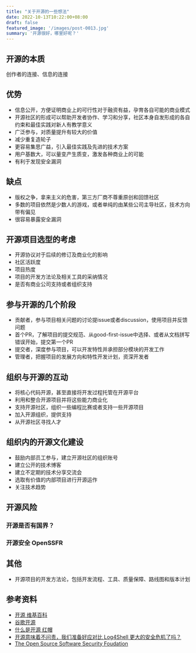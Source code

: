 ```yaml
---
title: "关于开源的一些想法"
date: 2022-10-13T10:22:00+08:00
draft: false
featured_image: '/images/post-0013.jpg'
summary: '开源很好，哪里好呢？'
---
```


## 开源的本质

创作者的连接、信息的连接

## 优势

- 信息公开，方便证明商业上的可行性对于融资有益，孕育各自可能的商业模式
- 开源社区的形成可以帮助开发者协作、学习和分享，社区本身自发形成的各自约束和最佳实践对新人有教学意义
- 广泛参与，对质量提升有较大的价值
- 减少重复造轮子
- 更容易集思广益，引入最佳实践及先进的技术方案
- 用户基数大，可以量变产生质变，激发各种商业上的可能
- 有利于发现安全漏洞

## 缺点

- 版权之争，拿来主义的危害，第三方厂商不尊重原创和回馈社区
- 多数的项目依然是少数人的游戏，或者单纯的由某些公司主导社区，技术方向带有偏见
- 很容易暴露安全漏洞

## 开源项目选型的考虑

- 开源协议对于后续的修订及商业化的影响
- 社区活跃度
- 项目热度
- 项目的开发方法论及相关工具的采纳情况
- 是否有商业公司支持或者组织支持

## 参与开源的几个阶段

- 贡献者，参与项目相关问题的讨论提issue或者discussion，使用项目并反馈问题
- 首个PR，了解项目的提交规范、从good-first-issue中选择、或者从文档拼写错误开始，提交第一个PR
- 提交者，深度参与项目，可以开发特性并承担部分模块的开发工作
- 管理者，把握项目的发展方向和特性开发计划，资深开发者

## 组织与开源的互动

- 将核心代码开源，甚至直接将开发过程托管在开源平台
- 利用和整合开源项目并将这些能力商业化
- 支持开源社区，组织一些编程比赛或者支持一些开源项目
- 加入开源组织，提供支持
- 从开源社区寻找人才

## 组织内的开源文化建设

- 鼓励内部员工参与，建立开源社区的组织账号
- 建立公开的技术博客
- 建立不定期的技术分享交流会
- 选取有价值的内部项目进行开源运作
- 关注技术趋势

## 开源风险

### 开源是否有国界？

### 开源安全 OpenSSFR

## 其他

- 开源项目的开发方法论，包括开发流程、工具、质量保障、路线图和版本计划

## 参考资料

- [开源 维基百科](https://en.wikipedia.org/wiki/Open_source)
- [谷歌开源](https://opensource.google/)
- [什么是开源 红帽](https://www.redhat.com/en/topics/open-source/what-is-open-source)
- [开源意味着不问责，我们准备好应对比 Log4Shell 更大的安全危机了吗？](https://www.infoq.cn/article/ftjYfScOfpLFLTIUvwGe)
- [The Open Source Software Security Foudation](https://openssf.org/)

